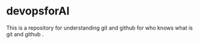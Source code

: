 # devopsforAI
This is a repository for understanding git and github for who knows what is git and github .
